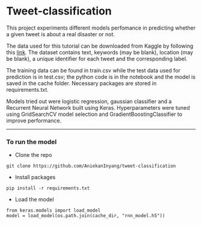 # Tweet-classification

This project experiments different models perfomance in predicting whether a given tweet is about a real disaster or not. 

The data used for this tutorial can be downloaded from Kaggle by following this [link](https://www.kaggle.com/c/nlp-getting-started/data).
The dataset contains text, keywords (may be blank), location (may be blank), a unique identifier for each tweet and the corresponding label.

The training data can be found in train.csv while the test data used for prediction is in test.csv; the python code is in the notebook and the model is saved in the cache folder. Necessary packages are stored in requirements.txt.

Models tried out were logistic regression, gaussian classifier and a Recurrent Neural Network built using Keras.
Hyperparameters were tuned using GridSearchCV model selection and GradientBoostingClassifier to improve performance.

---

### To run the model
- Clone the repo

```
git clone https://github.com/AniekanInyang/tweet-classification
```


- Install packages

```
pip install -r requirements.txt
```


- Load the model

```
from keras.models import load_model
model = load_model(os.path.join(cache_dir, "rnn_model.h5"))
```
